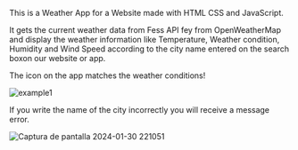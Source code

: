 This is a Weather App for a Website made with HTML CSS and JavaScript. 

It gets the current weather data from Fess API fey from OpenWeatherMap and display the weather information like Temperature,  Weather condition, Humidity and Wind Speed according to the city name entered on the search boxon our website or app.

The icon on the app matches the weather conditions!

![example1](https://github.com/Zarahi93/Weather-App/assets/107142458/627589fc-9141-4150-acd8-4e8f22953828)

If you write the name of the city incorrectly you will receive a message error.

![Captura de pantalla 2024-01-30 221051](https://github.com/Zarahi93/Weather-App/assets/107142458/b0d94545-d34d-497f-909c-06332ffdf98a)
